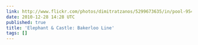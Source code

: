 ```yaml
---
link: http://www.flickr.com/photos/dimitratzanos/5299673635/in/pool-95477519@N00
date: 2010-12-28 14:28 UTC
published: true
title: 'Elephant & Castle: Bakerloo Line'
tags: []
---
```



